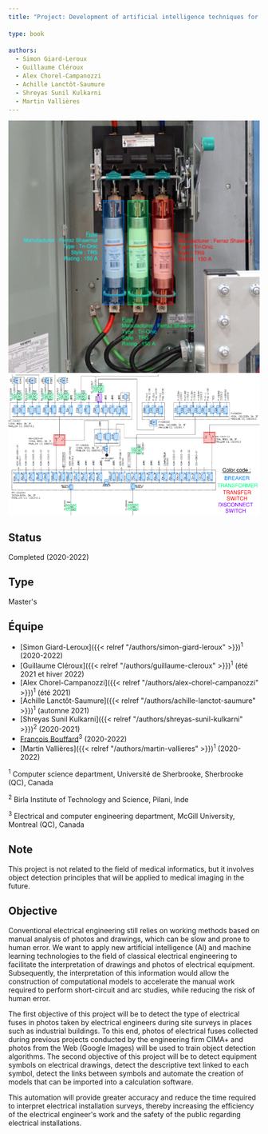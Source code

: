 ```yaml
---
title: "Project: Development of artificial intelligence techniques for the automated identification of electrical energy assets"

type: book

authors:
  - Simon Giard-Leroux
  - Guillaume Cléroux
  - Alex Chorel-Campanozzi
  - Achille Lanctôt-Saumure
  - Shreyas Sunil Kulkarni
  - Martin Vallières
---
```


![Examples of fuse detection](fuses.png "Examples of fuse detection")
![Examples of symbols detection](drawings.png "Examples of symbols detection")

## Status

Completed (2020-2022)

## Type

Master's

## Équipe

- [Simon Giard-Leroux]({{< relref "/authors/simon-giard-leroux" >}})<sup>1</sup> (2020-2022)
- [Guillaume Cléroux]({{< relref "/authors/guillaume-cleroux" >}})<sup>1</sup> (été 2021 et hiver 2022)
- [Alex Chorel-Campanozzi]({{< relref "/authors/alex-chorel-campanozzi" >}})<sup>1</sup> (été 2021)
- [Achille Lanctôt-Saumure]({{< relref "/authors/achille-lanctot-saumure" >}})<sup>1</sup> (automne 2021)
- [Shreyas Sunil Kulkarni]({{< relref "/authors/shreyas-sunil-kulkarni" >}})<sup>2</sup> (2020-2021)
- [François Bouffard](https://www.mcgill.ca/ece/francois-bouffard)<sup>3</sup> (2020-2022)
- [Martin Vallières]({{< relref "/authors/martin-vallieres" >}})<sup>1</sup> (2020-2022)

<sup>1</sup> Computer science department, Université de Sherbrooke, Sherbrooke (QC), Canada

<sup>2</sup> Birla Institute of Technology and Science, Pilani, Inde

<sup>3</sup> Electrical and computer engineering department, McGill University, Montreal (QC), Canada

## Note

This project is not related to the field of medical informatics, but it involves object detection principles that will 
be applied to medical imaging in the future.

## Objective

Conventional electrical engineering still relies on working methods based on manual analysis of photos and drawings, 
which can be slow and prone to human error. We want to apply new artificial intelligence (AI) and machine learning 
technologies to the field of classical electrical engineering to facilitate the interpretation of drawings and 
photos of electrical equipment. Subsequently, the interpretation of this information would allow the construction 
of computational models to accelerate the manual work required to perform short-circuit and arc studies, while 
reducing the risk of human error.

The first objective of this project will be to detect the type of electrical fuses in photos taken by electrical 
engineers during site surveys in places such as industrial buildings. To this end, photos of electrical fuses 
collected during previous projects conducted by the engineering firm CIMA+ and photos from the Web (Google Images) 
will be used to train object detection algorithms. The second objective of this project will be to detect equipment 
symbols on electrical drawings, detect the descriptive text linked to each symbol, detect the links between symbols 
and automate the creation of models that can be imported into a calculation software.

This automation will provide greater accuracy and reduce the time required to interpret electrical installation 
surveys, thereby increasing the efficiency of the electrical engineer's work and the safety of the public regarding 
electrical installations.
